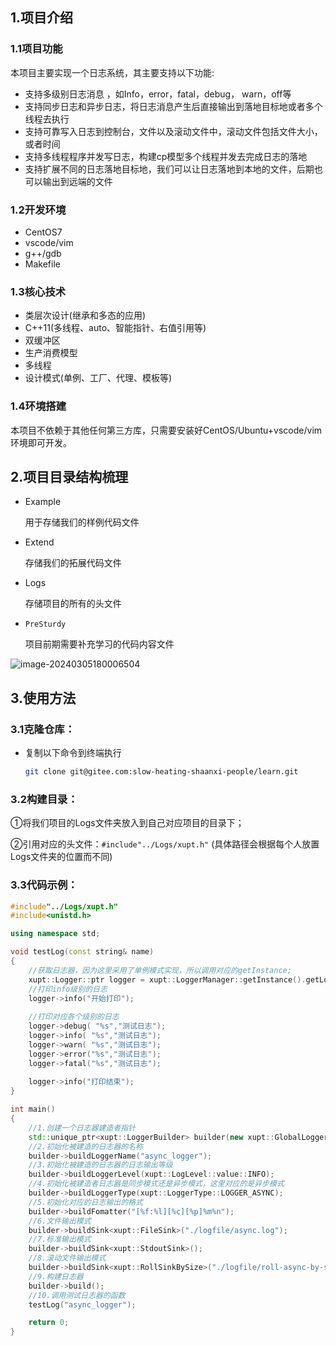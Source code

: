 ## 1.项目介绍

### 1.1项目功能

本项⽬主要实现⼀个⽇志系统，其主要⽀持以下功能:  

- ⽀持多级别⽇志消息 ，如Info，error，fatal，debug， warn，off等 
- ⽀持同步⽇志和异步日志，将日志消息产生后直接输出到落地目标地或者多个线程去执行
- ⽀持可靠写⼊⽇志到控制台，⽂件以及滚动⽂件中，滚动文件包括文件大小，或者时间
- ⽀持多线程程序并发写⽇志，构建cp模型多个线程并发去完成日志的落地
- ⽀持扩展不同的⽇志落地⽬标地，我们可以让日志落地到本地的文件，后期也可以输出到远端的文件

### 1.2开发环境

- CentOS7  
- vscode/vim  
- g++/gdb  
- Makefile

### 1.3核心技术

- 类层次设计(继承和多态的应⽤)
- C++11(多线程、auto、智能指针、右值引⽤等) 
- 双缓冲区  
- ⽣产消费模型  
- 多线程  
- 设计模式(单例、⼯⼚、代理、模板等)  

### 1.4环境搭建

本项目不依赖于其他任何第三方库，只需要安装好CentOS/Ubuntu+vscode/vim环境即可开发。

## 2.项目目录结构梳理

- Example

  用于存储我们的样例代码文件

- Extend

  存储我们的拓展代码文件

- Logs

  存储项目的所有的头文件

- `PreSturdy`

  项目前期需要补充学习的代码内容文件

![image-20240305180006504](https://gitee.com/slow-heating-shaanxi-people/pictrue/raw/master/pmm/image-20240305180006504.png)

## 3.使用方法

### 3.1克隆仓库：

- 复制以下命令到终端执行

  ```bash
  git clone git@gitee.com:slow-heating-shaanxi-people/learn.git
  ```

### 3.2构建目录：

①将我们项目的Logs文件夹放入到自己对应项目的目录下；

②引用对应的头文件：`#include"../Logs/xupt.h"` (具体路径会根据每个人放置Logs文件夹的位置而不同)

### 3.3代码示例：

```cpp
#include"../Logs/xupt.h"
#include<unistd.h>

using namespace std;

void testLog(const string& name)
{
    //获取日志器，因为这里采用了单例模式实现，所以调用对应的getInstance;
    xupt::Logger::ptr logger = xupt::LoggerManager::getInstance().getLogger(name);
    //打印info级别的日志
    logger->info("开始打印");
	
    //打印对应各个级别的日志
    logger->debug( "%s","测试日志");
    logger->info( "%s","测试日志");
    logger->warn( "%s","测试日志");
    logger->error("%s","测试日志");
    logger->fatal("%s","测试日志"); 
	
    logger->info("打印结束");
}

int main()
{
	//1.创建一个日志器建造者指针
    std::unique_ptr<xupt::LoggerBuilder> builder(new xupt::GlobalLoggerBuilder());
    //2.初始化被建造的日志器的名称
    builder->buildLoggerName("async_logger");
    //3.初始化被建造的日志器的日志输出等级
    builder->buildLoggerLevel(xupt::LogLevel::value::INFO);
    //4.初始化被建造者日志器是同步模式还是异步模式，这里对应的是异步模式
    builder->buildLoggerType(xupt::LoggerType::LOGGER_ASYNC);
    //5.初始化对应的日志输出的格式
    builder->buildFomatter("[%f:%l][%c][%p]%m%n");
    //6.文件输出模式
    builder->buildSink<xupt::FileSink>("./logfile/async.log");
    //7.标准输出模式
    builder->buildSink<xupt::StdoutSink>();
    //8.滚动文件输出模式
    builder->buildSink<xupt::RollSinkBySize>("./logfile/roll-async-by-size", 1024 * 1024);
    //9.构建日志器
    builder->build();
    //10.调用测试日志器的函数
    testLog("async_logger");

    return 0;
}
```

